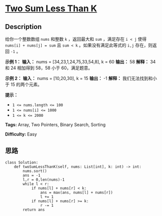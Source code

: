 # [Two Sum Less Than K][title]

## Description

给你一个整数数组 `nums` 和整数 `k` ，返回最大和 `sum` ，满足存在 `i < j` 使得 `nums[i] + nums[j] =
sum` 且 `sum < k` 。如果没有满足此等式的 `i,j` 存在，则返回 `-1` 。

**示例 1：**
            **输入：** nums = [34,23,1,24,75,33,54,8], k = 60    **输出：** 58    **解释：**    34 和 24 相加得到 58，58 小于 60，满足题意。    

**示例 2：**
            **输入：** nums = [10,20,30], k = 15    **输出：** -1    **解释：**    我们无法找到和小于 15 的两个元素。

**提示：**

  * `1 <= nums.length <= 100`
  * `1 <= nums[i] <= 1000`
  * `1 <= k <= 2000`


**Tags:** Array, Two Pointers, Binary Search, Sorting

**Difficulty:** Easy

## 思路

``` python3
class Solution:
    def twoSumLessThanK(self, nums: List[int], k: int) -> int:
        nums.sort()
        ans = -1
        l,r = 0,len(nums)-1
        while l < r:
            if nums[l] + nums[r] < k:
                ans = max(ans, nums[l] + nums[r])
                l += 1
            if nums[l] + nums[r] >= k:
                r -= 1
        return ans

```

[title]: https://leetcode-cn.com/problems/two-sum-less-than-k

